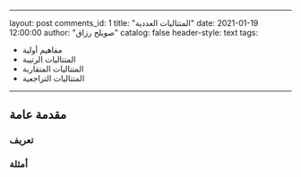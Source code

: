 
---
layout: post
comments_id: 1
title: "المتتاليات العددية"
date:     2021-01-19 12:00:00
author: "صويلح رزاق"
catalog: false
header-style: text
tags:
  - مفاهيم أولية
  - المتتاليات الرتيبة
  - المتتاليات المتقاربة
  - المتتاليات التراجعية

---



## مقدمة عامة

### تعريف




### أمثلة


